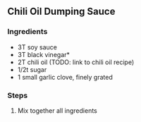 ## Chili Oil Dumping Sauce

### Ingredients

- 3T soy sauce
- 3T black vinegar*
- 2T chili oil (TODO: link to chili oil recipe)
- 1/2t sugar
- 1 small garlic clove, finely grated

### Steps

1. Mix together all ingredients
